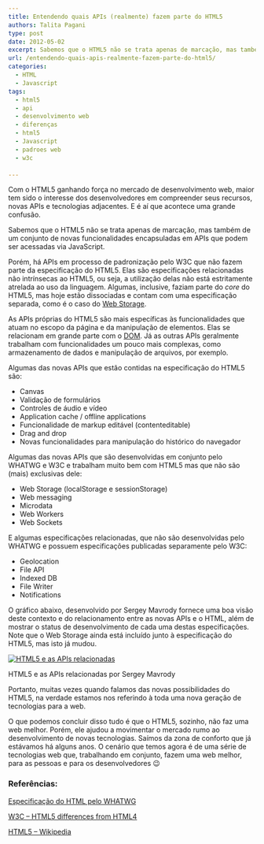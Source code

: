 ```yaml
---
title: Entendendo quais APIs (realmente) fazem parte do HTML5
authors: Talita Pagani
type: post
date: 2012-05-02
excerpt: Sabemos que o HTML5 não se trata apenas de marcação, mas também de um conjunto de novas funcionalidades encapsuladas em APIs que podem ser acessadas via JavaScript. Porém, algumas destas APIs não fazem parte do núcleo do HTML5.
url: /entendendo-quais-apis-realmente-fazem-parte-do-html5/
categories:
  - HTML
  - Javascript
tags:
  - html5
  - api
  - desenvolvimento web
  - diferenças
  - html5
  - Javascript
  - padroes web
  - w3c

---
```

Com o HTML5 ganhando força no mercado de desenvolvimento web, maior tem sido o interesse dos desenvolvedores em compreender seus recursos, novas APIs e tecnologias adjacentes. E é aí que acontece uma grande confusão.

Sabemos que o HTML5 não se trata apenas de marcação, mas também de um conjunto de novas funcionalidades encapsuladas em APIs que podem ser acessadas via JavaScript.

Porém, há APIs em processo de padronização pelo W3C que não fazem parte da especificação do HTML5. Elas são especificações relacionadas não intrínsecas ao HTML5, ou seja, a utilização delas não está estritamente atrelada ao uso da linguagem. Algumas, inclusive, faziam parte do _core_ do HTML5, mas hoje estão dissociadas e contam com uma especificação separada, como é o caso do [Web Storage][1].

As APIs próprias do HTML5 são mais específicas às funcionalidades que atuam no escopo da página e da manipulação de elementos. Elas se relacionam em grande parte com o [DOM][2]. Já as outras APIs geralmente trabalham com funcionalidades um pouco mais complexas, como armazenamento de dados e manipulação de arquivos, por exemplo.

Algumas das novas APIs que estão contidas na especificação do HTML5 são:

  * Canvas
  * Validação de formulários
  * Controles de áudio e vídeo
  * Application cache / offline applications
  * Funcionalidade de markup editável (contenteditable)
  * Drag and drop
  * Novas funcionalidades para manipulação do histórico do navegador

Algumas das novas APIs que são desenvolvidas em conjunto pelo WHATWG e W3C e trabalham muito bem com HTML5 mas que não são (mais) exclusivas dele:

  * Web Storage (localStorage e sessionStorage)
  * Web messaging
  * Microdata
  * Web Workers
  * Web Sockets

E algumas especificações relacionadas, que não são desenvolvidas pelo WHATWG e possuem especificações publicadas separamente pelo W3C:

  * Geolocation
  * File API
  * Indexed DB
  * File Writer
  * Notifications

O gráfico abaixo, desenvolvido por Sergey Mavrody fornece uma boa visão deste contexto e do relacionamento entre as novas APIs e o HTML, além de mostrar o status de desenvolvimento de cada uma destas especificações. Note que o Web Storage ainda está incluído junto à especificação do HTML5, mas isto já mudou.

<div id="attachment_5982" style="width: 650px" class="wp-caption aligncenter">
  <a href="https://raw.githubusercontent.com/diegoeis/tableless-static-images/master/2012/04/800px-HTML5-APIs-and-related-technologies-by-Sergey-Mavrody.png"><img class=" wp-image-5982 " src="https://raw.githubusercontent.com/diegoeis/tableless-static-images/master/2012/04/800px-HTML5-APIs-and-related-technologies-by-Sergey-Mavrody.png" alt="HTML5 e as APIs relacionadas" width="640" height="434" srcset="uploads/2012/04/800px-HTML5-APIs-and-related-technologies-by-Sergey-Mavrody.png 800w, uploads/2012/04/800px-HTML5-APIs-and-related-technologies-by-Sergey-Mavrody-300x203.png 300w" sizes="(max-width: 640px) 100vw, 640px" /></a>
  
  <p class="wp-caption-text">
    HTML5 e as APIs relacionadas por Sergey Mavrody
  </p>
</div>

Portanto, muitas vezes quando falamos das novas possibilidades do HTML5, na verdade estamos nos referindo à toda uma nova geração de tecnologias para a web.

O que podemos concluir disso tudo é que o HTML5, sozinho, não faz uma web melhor. Porém, ele ajudou a movimentar o mercado rumo ao desenvolvimento de novas tecnologias. Saímos da zona de conforto que já estávamos há alguns anos. O cenário que temos agora é de uma série de tecnologias web que, trabalhando em conjunto, fazem uma web melhor, para as pessoas e para os desenvolvedores 😉

### Referências:

[Especificação do HTML pelo WHATWG][3]
  
[W3C &#8211; HTML5 differences from HTML4][4]
  
[HTML5 &#8211; Wikipedia][5]

 [1]: https://www.w3.org/TR/webstorage/
 [2]: https://tableless.com.br/tenha-o-dom/
 [3]: https://www.whatwg.org/specs/web-apps/current-work/multipage/introduction.html
 [4]: https://dev.w3.org/html5/html4-differences/#apis
 [5]: https://en.wikipedia.org/wiki/HTML5